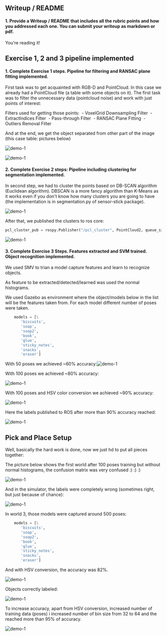 ## Writeup / README

#### 1. Provide a Writeup / README that includes all the rubric points and how you addressed each one.  You can submit your writeup as markdown or pdf.  

You're reading it!



## Exercise 1, 2 and 3 pipeline implemented

#### 1. Complete Exercise 1 steps. Pipeline for filtering and RANSAC plane fitting implemented.

First task was to get acquainted with RGB-D and PointCloud. In this case we already had a PointCloud file (a table with some objects on it). The first task was to filter the unnecessary data (pointcloud noise) and work with just points of interest: 

Filters used for getting those points:
​	- VoxelGrid Downsampling Filter
​	- ExtractIndices Filter
​	- Pass-through Filter
​	- RANSAC Plane Fitting
​	- Outliers Removal Filter

And at the end, we get the object separated from other part of the image (this case table: pictures below)

![demo-1](https://raw.githubusercontent.com/bresilla/robond_project_3/master/assets/Screenshot-20170817212030-3840x2160.png)



![demo-1](https://raw.githubusercontent.com/bresilla/robond_project_3/master/assets/Screenshot-20170817212230-3840x2160.png)



#### 2. Complete Exercise 2 steps: Pipeline including clustering for segmentation implemented.

In second step, we had to cluster the points based on DB-SCAN algorithm (Euclidean algorithm). DBSCAN is a more fancy algorithm than K-Means as it works even if you don't know how many clusters you are going to have (the implementation is in segmentation.py of sensor-stick package).

![demo-1](https://raw.githubusercontent.com/bresilla/robond_project_3/master/assets/Screenshot-20170817213408-3840x2160.png)

After that, we published the clusters to ros core:

```python
pcl_cluster_pub = rospy.Publisher("/pcl_cluster", PointCloud2, queue_size = 1)
```

![demo-1](https://raw.githubusercontent.com/bresilla/robond_project_3/master/assets/Screenshot-20170817212030-3840x2160.png)



#### 3. Complete Exercise 3 Steps.  Features extracted and SVM trained.  Object recognition implemented.

We used SMV to trian a model capture features and learn to recognize objects.

As feature to be extracted/detected/learned was used the normal histograms.

We used Gazebo as environment where the object/models below in the list will be the features taken from. For each model different number of poses were taken.

```python
    models = [\
       'biscuits',
       'soap',
       'soap2',
       'book',
       'glue',
       'sticky_notes',
       'snacks',
       'eraser']
```

With 50 poses we achieved ~60% accuracy:![demo-1](https://raw.githubusercontent.com/bresilla/robond_project_3/master/assets/Screenshot-20170818210855-3840x2160.png)

With 100 poses we achieved ~80% accuracy:

![demo-1](https://raw.githubusercontent.com/bresilla/robond_project_3/master/assets/Screenshot-20170819133330-3840x2160.png)

With 100 poses and HSV color conversion we achieved ~90% accuracy:

![demo-1](https://raw.githubusercontent.com/bresilla/robond_project_3/master/assets/Screenshot-20170819141026-3840x2160.png)

Here the labels published to ROS after more than 90% accuracy reached:

![demo-1](https://raw.githubusercontent.com/bresilla/robond_project_3/master/assets/Screenshot-20170820103404-3840x2160.png)





## Pick and Place Setup

Well, basically the hard work is done, now we just hd to put all pieces together:

The picture below shows the first world after 100 poses training but without normal histograms, the confusion matrix was very confused :) :) :)

![demo-1](https://raw.githubusercontent.com/bresilla/robond_project_3/master/assets/Screenshot-20170902140601-3840x2160.png)

And in the simulator, the labels were completely wrong (sometimes right, but just because of chance):

![demo-1](https://raw.githubusercontent.com/bresilla/robond_project_3/master/assets/Screenshot-20170902140717-3840x2160.png)

In world 3, those models were captured around 500 poses:

```python
    models = [\
       'biscuits',
       'soap',
       'soap2',
       'book',
       'glue',
       'sticky_notes',
       'snacks',
       'eraser']
```

And with HSV conversion, the accuracy was 82%.

![demo-1](https://raw.githubusercontent.com/bresilla/robond_project_3/master/assets/Screenshot-20170903181545-3840x2160.png)

Objects correctly labeled:

![demo-1](https://raw.githubusercontent.com/bresilla/robond_project_3/master/assets/Screenshot-20170903184315-3840x2160.png)

To increase accuracy, apart from HSV conversion, increased number of training data (poses) i increased number of bin size from 32 to 64 and the reached more than 95% of accuracy.

![demo-1](https://raw.githubusercontent.com/bresilla/robond_project_3/master/assets/Screenshot-20170903213229-3840x2160.png)
